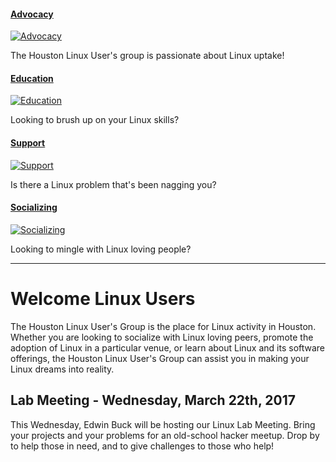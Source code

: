 #### [Advocacy][hlug-advocacy]

[![Advocacy](images/lightblue.png)][hlug-advocacy]

The Houston Linux User's group is passionate about Linux uptake!

#### [Education][hlug-education]

[![Education](images/green.png)][hlug-education]

Looking to brush up on your Linux skills?

#### [Support][hlug-support]

[![Support](images/blue.png)][hlug-support]

Is there a Linux problem that's been nagging you?

#### [Socializing][hlug-socializing]

[![Socializing](images/lightgreen.png)][hlug-socializing]

Looking to mingle with Linux loving people?

[hlug-advocacy]: advocacy/
[hlug-education]: education/
[hlug-support]: support/
[hlug-socializing]: social/

---

# Welcome Linux Users

  The Houston Linux User's Group is the place for Linux activity in Houston.
  Whether you are looking to socialize with Linux loving peers, promote the
  adoption of Linux in a particular venue, or learn about Linux and its
  software offerings, the Houston Linux User's Group can assist you in making
  your Linux dreams into reality.

## Lab Meeting - Wednesday, March 22th, 2017

  This Wednesday, Edwin Buck will be hosting our Linux Lab Meeting.  Bring
  your projects and your problems for an old-school hacker meetup.  Drop by to
  help those in need, and to give challenges to those who help!

